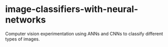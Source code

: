 # image-classifiers-with-neural-networks
Computer vision experimentation using ANNs and CNNs to classify different types of images.
